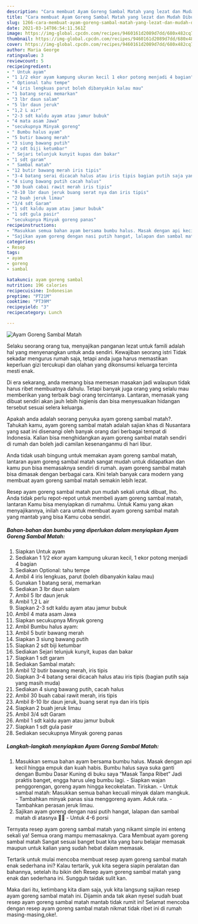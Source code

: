 ```yaml
---
description: "Cara membuat Ayam Goreng Sambal Matah yang lezat dan Mudah Dibuat"
title: "Cara membuat Ayam Goreng Sambal Matah yang lezat dan Mudah Dibuat"
slug: 1266-cara-membuat-ayam-goreng-sambal-matah-yang-lezat-dan-mudah-dibuat
date: 2021-03-14T06:54:11.561Z
image: https://img-global.cpcdn.com/recipes/9460161d2089d7dd/680x482cq70/ayam-goreng-sambal-matah-foto-resep-utama.jpg
thumbnail: https://img-global.cpcdn.com/recipes/9460161d2089d7dd/680x482cq70/ayam-goreng-sambal-matah-foto-resep-utama.jpg
cover: https://img-global.cpcdn.com/recipes/9460161d2089d7dd/680x482cq70/ayam-goreng-sambal-matah-foto-resep-utama.jpg
author: Maria George
ratingvalue: 3
reviewcount: 5
recipeingredient:
- " Untuk ayam"
- "1 1/2 ekor ayam kampung ukuran kecil 1 ekor potong menjadi 4 bagian"
- " Optional tahu tempe"
- "4 iris lengkuas parut boleh dibanyakin kalau mau"
- "1 batang serai memarkan"
- "3 lbr daun salam"
- "5 lbr daun jeruk"
- "1,2 L air"
- "2-3 sdt kaldu ayam atau jamur bubuk"
- "4 mata asam Jawa"
- "secukupnya Minyak goreng"
- " Bumbu halus ayam"
- "5 butir bawang merah"
- "3 siung bawang putih"
- "2 sdt biji ketumbar"
- " Sejari telunjuk kunyit kupas dan bakar"
- "1 sdt garam"
- " Sambal matah"
- "12 butir bawang merah iris tipis"
- "3-4 batang serai dicacah halus atau iris tipis bagian putih saja yang masih muda"
- "4 siung bawang putih cacah halus"
- "30 buah cabai rawit merah iris tipis"
- "8-10 lbr daun jeruk buang serat nya dan iris tipis"
- "2 buah jeruk limau"
- "3/4 sdt Garam"
- "1 sdt kaldu ayam atau jamur bubuk"
- "1 sdt gula pasir"
- "secukupnya Minyak goreng panas"
recipeinstructions:
- "Masukkan semua bahan ayam bersama bumbu halus. Masak dengan api kecil hingga empuk dan kuah habis. Bumbu halus saya suka ganti dengan Bumbu Dasar Kuning di buku saya “Masak Tanpa Ribet” Jadi praktis banget, engga harus uleg bumbu lagi. Siapkan wajan penggorengan, goreng ayam hingga kecokelatan. Tiriskan. Untuk sambal matah: Masukkan semua bahan kecuali minyak dalam mangkuk. Tambahkan minyak panas sisa menggoreng ayam. Aduk rata. Tambahkan perasan jeruk limau."
- "Sajikan ayam goreng dengan nasi putih hangat, lalapan dan sambal matah di atasnya 👍🏻 Untuk 4-6 porsi"
categories:
- Resep
tags:
- ayam
- goreng
- sambal

katakunci: ayam goreng sambal 
nutrition: 196 calories
recipecuisine: Indonesian
preptime: "PT21M"
cooktime: "PT39M"
recipeyield: "3"
recipecategory: Lunch

---
```



![Ayam Goreng Sambal Matah](https://img-global.cpcdn.com/recipes/9460161d2089d7dd/680x482cq70/ayam-goreng-sambal-matah-foto-resep-utama.jpg)

Selaku seorang orang tua, menyajikan panganan lezat untuk famili adalah hal yang menyenangkan untuk anda sendiri. Kewajiban seorang istri Tidak sekadar mengurus rumah saja, tetapi anda juga harus memastikan keperluan gizi tercukupi dan olahan yang dikonsumsi keluarga tercinta mesti enak.

Di era  sekarang, anda memang bisa memesan masakan jadi walaupun tidak harus ribet membuatnya dahulu. Tetapi banyak juga orang yang selalu mau memberikan yang terbaik bagi orang tercintanya. Lantaran, memasak yang dibuat sendiri akan jauh lebih higienis dan bisa menyesuaikan hidangan tersebut sesuai selera keluarga. 



Apakah anda adalah seorang penyuka ayam goreng sambal matah?. Tahukah kamu, ayam goreng sambal matah adalah sajian khas di Nusantara yang saat ini disenangi oleh banyak orang dari berbagai tempat di Indonesia. Kalian bisa menghidangkan ayam goreng sambal matah sendiri di rumah dan boleh jadi camilan kesenanganmu di hari libur.

Anda tidak usah bingung untuk memakan ayam goreng sambal matah, lantaran ayam goreng sambal matah sangat mudah untuk didapatkan dan kamu pun bisa memasaknya sendiri di rumah. ayam goreng sambal matah bisa dimasak dengan berbagai cara. Kini telah banyak cara modern yang membuat ayam goreng sambal matah semakin lebih lezat.

Resep ayam goreng sambal matah pun mudah sekali untuk dibuat, lho. Anda tidak perlu repot-repot untuk membeli ayam goreng sambal matah, lantaran Kamu bisa menyiapkan di rumahmu. Untuk Kamu yang akan menyajikannya, inilah cara untuk membuat ayam goreng sambal matah yang mantab yang bisa Kamu coba sendiri.

<!--inarticleads1-->

##### Bahan-bahan dan bumbu yang diperlukan dalam menyiapkan Ayam Goreng Sambal Matah:

1. Siapkan  Untuk ayam
1. Sediakan 1 1/2 ekor ayam kampung ukuran kecil, 1 ekor potong menjadi 4 bagian
1. Sediakan  Optional: tahu tempe
1. Ambil 4 iris lengkuas, parut (boleh dibanyakin kalau mau)
1. Gunakan 1 batang serai, memarkan
1. Sediakan 3 lbr daun salam
1. Ambil 5 lbr daun jeruk
1. Ambil 1,2 L air
1. Siapkan 2-3 sdt kaldu ayam atau jamur bubuk
1. Ambil 4 mata asam Jawa
1. Siapkan secukupnya Minyak goreng
1. Ambil  Bumbu halus ayam:
1. Ambil 5 butir bawang merah
1. Siapkan 3 siung bawang putih
1. Siapkan 2 sdt biji ketumbar
1. Sediakan  Sejari telunjuk kunyit, kupas dan bakar
1. Siapkan 1 sdt garam
1. Sediakan  Sambal matah:
1. Ambil 12 butir bawang merah, iris tipis
1. Siapkan 3-4 batang serai dicacah halus atau iris tipis (bagian putih saja yang masih muda)
1. Sediakan 4 siung bawang putih, cacah halus
1. Ambil 30 buah cabai rawit merah, iris tipis
1. Ambil 8-10 lbr daun jeruk, buang serat nya dan iris tipis
1. Siapkan 2 buah jeruk limau
1. Ambil 3/4 sdt Garam
1. Ambil 1 sdt kaldu ayam atau jamur bubuk
1. Siapkan 1 sdt gula pasir
1. Sediakan secukupnya Minyak goreng panas




<!--inarticleads2-->

##### Langkah-langkah menyiapkan Ayam Goreng Sambal Matah:

1. Masukkan semua bahan ayam bersama bumbu halus. Masak dengan api kecil hingga empuk dan kuah habis. Bumbu halus saya suka ganti dengan Bumbu Dasar Kuning di buku saya “Masak Tanpa Ribet” Jadi praktis banget, engga harus uleg bumbu lagi. - Siapkan wajan penggorengan, goreng ayam hingga kecokelatan. Tiriskan. - Untuk sambal matah: Masukkan semua bahan kecuali minyak dalam mangkuk. - Tambahkan minyak panas sisa menggoreng ayam. Aduk rata. - Tambahkan perasan jeruk limau.
1. Sajikan ayam goreng dengan nasi putih hangat, lalapan dan sambal matah di atasnya 👍🏻 - Untuk 4-6 porsi




Ternyata resep ayam goreng sambal matah yang nikamt simple ini enteng sekali ya! Semua orang mampu memasaknya. Cara Membuat ayam goreng sambal matah Sangat sesuai banget buat kita yang baru belajar memasak maupun untuk kalian yang sudah hebat dalam memasak.

Tertarik untuk mulai mencoba membuat resep ayam goreng sambal matah enak sederhana ini? Kalau tertarik, yuk kita segera siapin peralatan dan bahannya, setelah itu bikin deh Resep ayam goreng sambal matah yang enak dan sederhana ini. Sungguh taidak sulit kan. 

Maka dari itu, ketimbang kita diam saja, yuk kita langsung sajikan resep ayam goreng sambal matah ini. Dijamin anda tak akan nyesel sudah buat resep ayam goreng sambal matah mantab tidak rumit ini! Selamat mencoba dengan resep ayam goreng sambal matah nikmat tidak ribet ini di rumah masing-masing,oke!.

